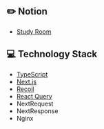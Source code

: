 ## :pencil2: Notion
+ [Study Room](https://violet-lilac.notion.site/Next-js-5c6153ac96bc492caa9fae71cd15833a)

## :computer: Technology Stack
+ [TypeScript](https://www.typescriptlang.org/)
+ [Next.js](https://nextjs.org/)
+ [Recoil](https://recoiljs.org/)
+ [React Query](https://react-query-v3.tanstack.com/)
+ NextRequest
+ NextResponse
+ Nginx
